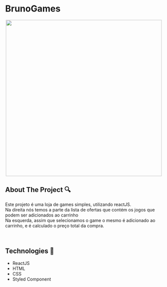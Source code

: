 # BrunoGames

<p align="center">
  <img height="500" src="src/assets/toRead.me/gif2.gif" />
</p>

## About The Project :mag:
Este projeto é uma loja de games simples, utilizando reactJS. <br>
Na direita nós temos a parte da lista de ofertas que contém os jogos que podem ser adicionados ao carrinho <br>
Na esquerda, assim que selecionamos o game o mesmo é adicionado ao carrinho, e é calculado o preço total da compra.
<!-- Traduzir esta parte para o ingles -->
<br>

## Technologies :rocket:
<ul>
  <li>ReactJS</ li>
  <li>HTML</ li>  
  <li>CSS</ li>  
  <li>Styled Component</ li>  
</ ul>
